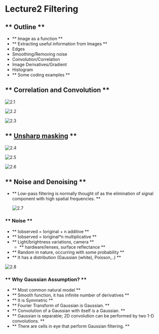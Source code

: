 
# Lecture2  Filtering

##  ** Outline **
 - ** Image as a function **
 - ** Extracting useful information from Images **
  - Edges
  - Smoothing/Removing noise
  - Convolution/Correlation
  - Image Derivatives/Gradient
  - Histogram
 - ** Some coding examples **

##  ** Correlation and Convolution **


![2.1](https://raw.githubusercontent.com/LoserSun/Computer-Vision-Course-Note/master/relevant%20materials/picture/2.1.JPG)

![2.2](https://raw.githubusercontent.com/LoserSun/Computer-Vision-Course-Note/master/relevant%20materials/picture/2.2.JPG)

![2.3](https://raw.githubusercontent.com/LoserSun/Computer-Vision-Course-Note/master/relevant%20materials/picture/2.3.JPG)


##  ** [Unsharp masking](https://en.wikipedia.org/wiki/Unsharp_masking) **

![2.4](https://raw.githubusercontent.com/LoserSun/Computer-Vision-Course-Note/master/relevant%20materials/picture/2.4.JPG)

![2.5](https://raw.githubusercontent.com/LoserSun/Computer-Vision-Course-Note/master/relevant%20materials/picture/2.5.JPG)

![2.6](https://raw.githubusercontent.com/LoserSun/Computer-Vision-Course-Note/master/relevant%20materials/picture/2.6.JPG)

## ** Noise and Denoising **

 - ** Low-pass filtering is normally thought of as
    the elimination of signal component with high
    spatial frequencies. **
    
    ![2.7](https://raw.githubusercontent.com/LoserSun/Computer-Vision-Course-Note/master/relevant%20materials/picture/2.7.JPG)
    
 ###  ** Noise **
 
 
  - ** Iobserved = Ioriginal + n additive **
  - ** Iobserved = Ioriginal*n multiplicative **
  - ** Light/brightness variations, camera **
    - ** hardware/lenses, surface reflectance **
  - ** Random in nature, occurring with some 
    probability **
  - ** It has a distribution (Gaussian (white), Poisson,..) **
  
   ![2.8](https://raw.githubusercontent.com/LoserSun/Computer-Vision-Course-Note/master/relevant%20materials/picture/2.8.JPG)
   
 ### ** Why Gaussian Assumption? **

- ** Most common natural model **
- ** Smooth function, it has infinite number of derivatives **
- ** It is Symmetric **
- ** Fourier Transform of Gaussian is Gaussian. **
- ** Convolution of a Gaussian with itself is a Gaussian. **
- ** Gaussian is separable; 2D convolution can be
  performed by two 1-D convolutions. **
- ** There are cells in eye that perform Gaussian filtering. **
   
  
